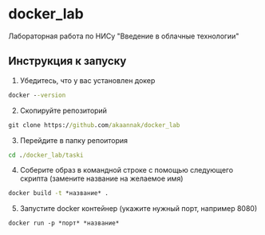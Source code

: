 # docker_lab
Лабораторная работа по НИСу "Введение в облачные технологии"

## Инструкция к запуску 
1. Убедитесь, что у вас установлен докер
```cmd
docker --version
```
2. Скопируйте репозиторий
```cmd
git clone https://github.com/akaannak/docker_lab
```
3. Перейдите в папку репоитория
```cmd
cd ./docker_lab/taski
```
4. Соберите образ в командной строке с помощью следующего скрипта (замените название на желаемое имя) 
```cmd
docker build -t *название* .
```
5. Запустите docker контейнер (укажите нужный порт, например 8080)
```
docker run -p *порт* *название*
```
